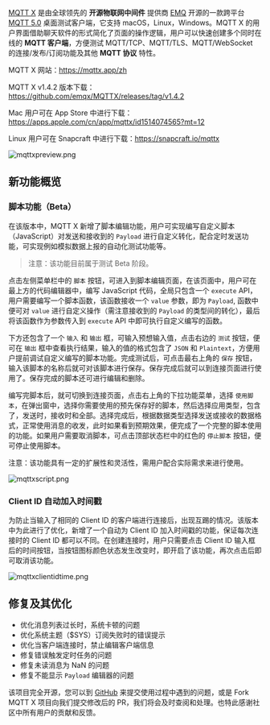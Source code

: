 [MQTT X](https://mqttx.app/zh) 是由全球领先的 **开源物联网中间件** 提供商 [EMQ](https://www.emqx.com/zh) 开源的一款跨平台 [MQTT 5.0](https://www.emqx.com/zh/mqtt/mqtt5) 桌面测试客户端，它支持 macOS，Linux，Windows。MQTT X 的用户界面借助聊天软件的形式简化了页面的操作逻辑，用户可以快速创建多个同时在线的 **MQTT 客户端**，方便测试 MQTT/TCP、MQTT/TLS、MQTT/WebSocket  的连接/发布/订阅功能及其他 **MQTT 协议** 特性。

MQTT X 网站：https://mqttx.app/zh

MQTT X v1.4.2 版本下载：https://github.com/emqx/MQTTX/releases/tag/v1.4.2

Mac 用户可在 App Store 中进行下载：https://apps.apple.com/cn/app/mqttx/id1514074565?mt=12

Linux 用户可在 Snapcraft 中进行下载：https://snapcraft.io/mqttx

![mqttxpreview.png](https://assets.emqx.com/images/eae55fcaa5b4abd9b562bc2aa5fc9dd9.png)

## 新功能概览

### 脚本功能（Beta）

在该版本中，MQTT X 新增了脚本编辑功能，用户可实现编写自定义脚本（JavaScript）对发送和接收到的 `Payload` 进行自定义转化，配合定时发送功能，可实现例如模拟数据上报的自动化测试功能等。

> 注意：该功能目前属于测试 Beta 阶段。

点击左侧菜单栏中的 `脚本` 按钮，可进入到脚本编辑页面，在该页面中，用户可在最上方的代码编辑器中，编写 JavaScript 代码，全局只包含一个 `execute` API，用户需要编写一个脚本函数，该函数接收一个 `value` 参数，即为 `Payload`, 函数中便可对 `value` 进行自定义操作（需注意接收到的 `Payload` 的类型间的转化），最后将该函数作为参数传入到 `execute` API 中即可执行自定义编写的函数。

下方还包含了一个 `输入` 和 `输出` 框，可输入预想输入值，点击右边的 `测试` 按钮，便可在 `输出` 框中查看执行结果，输入的值的格式包含了 `JSON` 和 `Plaintext`，方便用户提前调试自定义编写的脚本功能。完成测试后，可点击最右上角的 `保存` 按钮，输入该脚本的名称后就可对该脚本进行保存。保存完成后就可以到连接页面进行使用了。保存完成的脚本还可进行编辑和删除。

编写完脚本后，就可切换到连接页面，点击右上角的下拉功能菜单，选择 `使用脚本`，在弹出窗中，选择你需要使用的预先保存好的脚本，然后选择应用类型，包含了，发送时，接收时和全部。选择完成后，根据数据类型选择发送或接收的数据格式，正常使用消息的收发，此时如果看到预期效果，便完成了一个完整的脚本使用的功能。如果用户需要取消脚本，可点击顶部状态栏中的红色的 `停止脚本` 按钮，便可停止使用脚本。

注意：该功能具有一定的扩展性和灵活性，需用户配合实际需求来进行使用。

![mqttxscript.png](https://assets.emqx.com/images/cd4daadad6483bd7c7a20805ac746933.png)

### Client ID 自动加入时间戳

为防止当输入了相同的 Client ID 的客户端进行连接后，出现互踢的情况。该版本中为此进行了优化，新增了一个自动为 Client ID 加入时间戳的功能，保证每次连接时的 Client ID 都可以不同。在创建连接时，用户只需要点击 Client ID 输入框后的时间按钮，当按钮图标颜色状态发生改变时，即开启了该功能，再次点击后即可取消该功能。

![mqttxclientidtime.png](https://assets.emqx.com/images/b16191291027f1f12229652979afc443.png)

## 修复及其优化

- 优化消息列表过长时，系统卡顿的问题
- 优化系统主题（$SYS）订阅失败时的错误提示
- 优化当客户端连接时，禁止编辑客户端信息
- 修复错误触发定时任务的问题
- 修复未读消息为 NaN 的问题
- 修复不能显示 `Payload` 编辑器的问题

该项目完全开源，您可以到 [GitHub](https://github.com/emqx/MQTTX/issues?q=is%3Aissue+is%3Aopen+sort%3Aupdated-desc) 来提交使用过程中遇到的问题，或是 Fork MQTT X 项目向我们提交修改后的 PR，我们将会及时查阅和处理。也特此感谢社区中所有用户的贡献和反馈。
